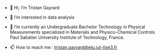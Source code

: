 - 👋 Hi, I’m Tristan Gayrard
  
- 👀 I’m interested in data analysis
  
- 🌱 I’m currently an Undergraduate Bachelor Technology
      in Physical Measurements specialized in Materials and
      Physico-Chemical Controls
      Paul Sabatier University Institute of Technology, France.

- 📫 How to reach me : tristan.gayrard@etu.iut-tlse3.fr

 

